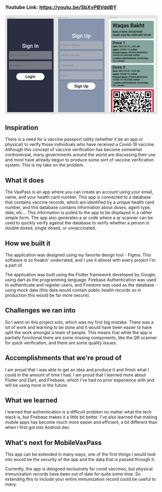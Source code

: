 ### Youtube Link: https://youtu.be/SbXvPBVddBY

![App Screens](img/thumb.png)

## Inspiration
There is a need for a vaccine passport utility (whether it be an app or physical) to verify those individuals who have received a Covid-19 vaccine. Although this concept of vaccine verification has become somewhat controversial, many governments around the world are discussing their use and most have already begun to produce some sort of vaccine verification system. This is my take on the problem.

## What it does
The VaxPass is an app where you can create an account using your email, name, and your health card number. This app is connected to a database that contains vaccine records, which are identified by a unique health card number, and this database contains information about doses, agent type, date, etc... This information is pulled to the app to be displayed in a rather simple form. The app also generates a qr code where a qr scanner can be used to quickly verify against the database to verify whether a person is double dosed, single dosed, or unvaccinated. 

## How we built it
The application was designed using my favorite design tool - Figma. This software is so freakin' underrated, and I use it almost with every project I'm a part of.
 
The application was built using the Flutter framework developed by Google, using dart as the programming language. Firebase Authentication was used to authenticate and register users, and Firestore was used as the database - using mock data (this data would contain public health records so in production this would be far more secure). 

## Challenges we ran into
So I went on this project solo, which was my first big mistake. There was a lot of work and learning to be done and it would have been easier to have split the work amongst a team of people.  This means that while the app is partially functional there are some missing components, like the QR scanner for quick verification, and there are some quality issues. 

## Accomplishments that we're proud of
I am proud that I was able to get an idea and produce it and finish what I could in the amount of time I had. I am proud that I learned more about Flutter and Dart, and Firebase, which I've had no prior experience with and will be using more in the future. 

## What we learned
I learned that authentication is a difficult problem no matter what the tech stack is, but Firebase makes it a little bit better. I've also learned that making mobile apps has become much more easier and efficient, a bit different than when I first got into Android dev. 

## What's next for MobileVaxPass
This app can be extended in many ways, one of the first things I would look into would be the security of the app and the data that is passed through it. 

Currently, the app is designed exclusively for covid vaccines, but physical immunization records have been out of date for quite some time. So extending this to include your entire immunization record could be useful to many. 
